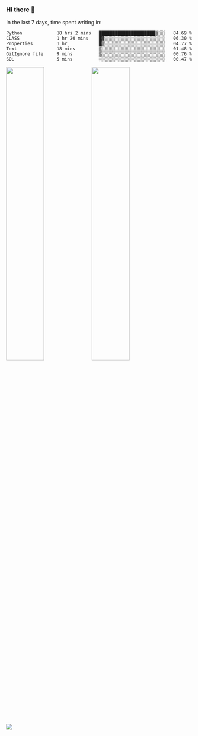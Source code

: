 ### Hi there 👋

In the last 7 days, time spent writing in:

<!--START_SECTION:waka-->

```text
Python             18 hrs 2 mins   █████████████████████▒░░░   84.69 %
CLASS              1 hr 20 mins    █▓░░░░░░░░░░░░░░░░░░░░░░░   06.30 %
Properties         1 hr            █▒░░░░░░░░░░░░░░░░░░░░░░░   04.77 %
Text               18 mins         ▒░░░░░░░░░░░░░░░░░░░░░░░░   01.48 %
GitIgnore file     9 mins          ▒░░░░░░░░░░░░░░░░░░░░░░░░   00.76 %
SQL                5 mins          ░░░░░░░░░░░░░░░░░░░░░░░░░   00.47 %
```

<!--END_SECTION:waka-->

<img src="https://wakatime.com/share/@jimtje/5d0c92de-08f8-4a72-8f2f-6a9693d1e318.svg" width=45% height=45%> <img src="https://wakatime.com/share/@jimtje/501498ae-bda5-4da7-a89d-b40bcdd5556d.svg" width=45% height=45%>

![](https://hit.yhype.me/github/profile?user_id=43537315)
